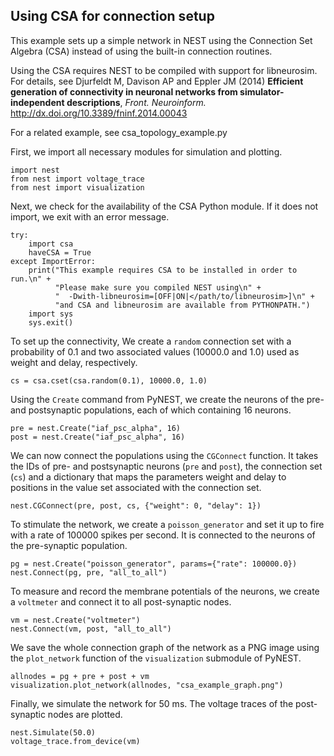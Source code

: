 

    
    
Using CSA for connection setup
------------------------------

This example sets up a simple network in NEST using the Connection Set
Algebra (CSA) instead of using the built-in connection routines.

Using the CSA requires NEST to be compiled with support for
libneurosim. For details, see Djurfeldt M, Davison AP and Eppler JM
(2014) **Efficient generation of connectivity in neuronal networks
from simulator-independent descriptions**, *Front. Neuroinform.*
http://dx.doi.org/10.3389/fninf.2014.00043

For a related example, see csa_topology_example.py

    
First, we import all necessary modules for simulation and plotting.

    
    import nest
    from nest import voltage_trace
    from nest import visualization
    
Next, we check for the availability of the CSA Python module. If it
does not import, we exit with an error message.

    
    try:
        import csa
        haveCSA = True
    except ImportError:
        print("This example requires CSA to be installed in order to run.\n" +
              "Please make sure you compiled NEST using\n" +
              "  -Dwith-libneurosim=[OFF|ON|</path/to/libneurosim>]\n" +
              "and CSA and libneurosim are available from PYTHONPATH.")
        import sys
        sys.exit()
    
To set up the connectivity, We create a ``random`` connection set
with a probability of 0.1 and two associated values (10000.0 and 1.0)
used as weight and delay, respectively.

    
    cs = csa.cset(csa.random(0.1), 10000.0, 1.0)
    
Using the `Create` command from PyNEST, we create the neurons of
the pre- and postsynaptic populations, each of which containing 16
neurons.

    
    pre = nest.Create("iaf_psc_alpha", 16)
    post = nest.Create("iaf_psc_alpha", 16)
    
We can now connect the populations using the `CGConnect` function.
It takes the IDs of pre- and postsynaptic neurons (``pre`` and
``post``), the connection set (``cs``) and a dictionary that maps
the parameters weight and delay to positions in the value set
associated with the connection set.

    
    nest.CGConnect(pre, post, cs, {"weight": 0, "delay": 1})
    
To stimulate the network, we create a `poisson_generator` and set it
up to fire with a rate of 100000 spikes per second. It is connected to
the neurons of the pre-synaptic population.

    
    pg = nest.Create("poisson_generator", params={"rate": 100000.0})
    nest.Connect(pg, pre, "all_to_all")
    
To measure and record the membrane potentials of the neurons, we
create a `voltmeter` and connect it to all post-synaptic nodes.

    
    vm = nest.Create("voltmeter")
    nest.Connect(vm, post, "all_to_all")
    
We save the whole connection graph of the network as a PNG image
using the `plot_network` function of the `visualization` submodule of
PyNEST.

    
    allnodes = pg + pre + post + vm
    visualization.plot_network(allnodes, "csa_example_graph.png")
    
Finally, we simulate the network for 50 ms. The voltage traces of
the post-synaptic nodes are plotted.

    
    nest.Simulate(50.0)
    voltage_trace.from_device(vm)
    
    



